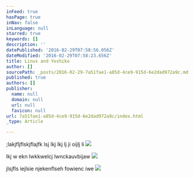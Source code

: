 ```yaml
---
inFeed: true
hasPage: true
inNav: false
inLanguage: null
starred: true
keywords: []
description: ''
datePublished: '2016-02-29T07:58:56.056Z'
dateModified: '2016-02-29T07:58:23.656Z'
title: Linus and Yoshiko
author: []
sourcePath: _posts/2016-02-29-7a51fae1-a85d-4ce9-915d-6e2dad972a9c.md
published: true
authors: []
publisher:
  name: null
  domain: null
  url: null
  favicon: null
url: 7a51fae1-a85d-4ce9-915d-6e2dad972a9c/index.html
_type: Article

---
```

;lakjfljflskjflajfk  lsj lkj lkj lj ji oijlj li
![](https://s3-us-west-2.amazonaws.com/the-grid-img/p/854a9bed280b77bd2b2d03dbc11ceaa300ec49bc.jpg)

lkj w ekn lwkkwelcj lwnckauvbijaw ![](https://s3-us-west-2.amazonaws.com/the-grid-img/p/821cc9c42abff67a0ae4c344edbea7e096923ac6.jpg)

jlsjfls iejlsie njekenflseh fowienc iwe
![](https://s3-us-west-2.amazonaws.com/the-grid-img/p/9874c2683ece47826863b4df19d632f69f3040e6.jpg)